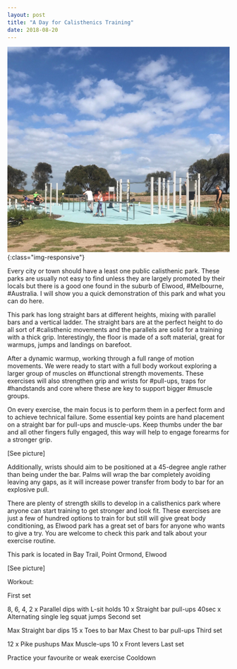```yaml
---
layout: post
title: "A Day for Calisthenics Training"
date: 2018-08-20
---
```


![Elwood park](/assets/images/calisthenics1.jpg){:class="img-responsive"}

Every city or town should have a least one public calisthenic park.
These parks are usually not easy to find unless they are largely promoted by their locals but there is a good one found in the suburb of Elwood, #Melbourne, #Australia. 
I will show you a quick demonstration of this park and what you can do here.

This park has long straight bars at different heights, mixing with parallel bars and a vertical ladder.
The straight bars are at the perfect height to do all sort of #calisthenic movements and the parallels are solid for a training with a thick grip.
Interestingly, the floor is made of a soft material, great for warmups, jumps and landings on barefoot.

After a dynamic warmup, working through a full range of motion movements.
We were ready to start with a full body workout exploring a larger group of muscles on #functional strength movements.
These exercises will also strengthen grip and wrists for #pull-ups,
traps for #handstands and core where these are key to support bigger #muscle groups.

On every exercise, the main focus is to perform them in a perfect form and to achieve technical failure.
Some essential key points are hand placement on a straight bar for pull-ups and muscle-ups.
Keep thumbs under the bar and all other fingers fully engaged, this way will help to engage forearms for a stronger grip.

[See picture]

Additionally, wrists should aim to be positioned at a 45-degree angle rather than being under the bar.
Palms will wrap the bar completely avoiding leaving any gaps, as it will increase power transfer from body to bar for an explosive pull.

There are plenty of strength skills to develop in a calisthenics park where anyone can start training to get stronger and look fit.
These exercises are just a few of hundred options to train for but still will give great body conditioning, as Elwood park has a great set of bars for anyone who wants to give a try. You are welcome to check this park and talk about your exercise routine.

This park is located in Bay Trail, Point Ormond, Elwood

[See picture]

Workout:

First set

8, 6, 4, 2 x Parallel dips with L-sit holds
10 x Straight bar pull-ups
40sec x Alternating single leg squat jumps
Second set

Max Straight bar dips
15 x Toes to bar
Max Chest to bar pull-ups
Third set

12 x Pike pushups
Max Muscle-ups
10 x Front levers
Last set

Practice your favourite or weak exercise
Cooldown

